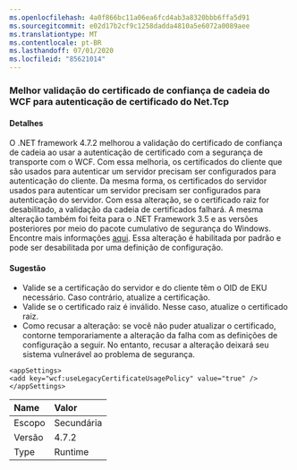 ```yaml
---
ms.openlocfilehash: 4a0f866bc11a06ea6fcd4ab3a8320bbb6ffa5d91
ms.sourcegitcommit: e02d17b2cf9c1258dadda4810a5e6072a0089aee
ms.translationtype: MT
ms.contentlocale: pt-BR
ms.lasthandoff: 07/01/2020
ms.locfileid: "85621014"
---
```

### <a name="improved-wcf-chain-trust-certificate-validation-for-nettcp-certificate-authentication"></a>Melhor validação do certificado de confiança de cadeia do WCF para autenticação de certificado do Net.Tcp

#### <a name="details"></a>Detalhes

O .NET framework 4.7.2 melhorou a validação do certificado de confiança de cadeia ao usar a autenticação de certificado com a segurança de transporte com o WCF. Com essa melhoria, os certificados do cliente que são usados para autenticar um servidor precisam ser configurados para autenticação do cliente.  Da mesma forma, os certificados do servidor usados para autenticar um servidor precisam ser configurados para autenticação do servidor. Com essa alteração, se o certificado raiz for desabilitado, a validação da cadeia de certificados falhará. A mesma alteração também foi feita para o .NET Framework 3.5 e as versões posteriores por meio do pacote cumulativo de segurança do Windows. Encontre mais informações [aqui](https://support.microsoft.com/help/4055269/security-only-update-for-net-framework-3-5-1-4-5-2-4-6-4-6-1-4-6-2-4-7). Essa alteração é habilitada por padrão e pode ser desabilitada por uma definição de configuração.

#### <a name="suggestion"></a>Sugestão

<ul><li>Valide se a certificação do servidor e do cliente têm o OID de EKU necessário. Caso contrário, atualize a certificação.</li><li>Valide se o certificado raiz é inválido. Nesse caso, atualize o certificado raiz.</li><li>Como recusar a alteração: se você não puder atualizar o certificado, contorne temporariamente a alteração da falha com as definições de configuração a seguir. No entanto, recusar a alteração deixará seu sistema vulnerável ao problema de segurança.</li></ul><pre><code class="lang-xml">&lt;appSettings&gt;&#13;&#10;&lt;add key=&quot;wcf:useLegacyCertificateUsagePolicy&quot; value=&quot;true&quot; /&gt;&#13;&#10;&lt;/appSettings&gt;&#13;&#10;</code></pre>

| Name    | Valor       |
|:--------|:------------|
| Escopo   |Secundária|
|Versão|4.7.2|
|Type|Runtime|
